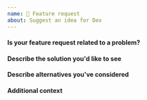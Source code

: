 ```yaml
---
name: 🚀 Feature request
about: Suggest an idea for Dex
---
```

<!--
 Thank you for sending a feature request!
 Please describe what you would like to change/add and why in detail by filling out the template below.
 -->

#### Is your feature request related to a problem?
<!-- A clear and concise description of what the problem is. Ex. I'm always frustrated when [...] -->

#### Describe the solution you'd like to see
<!-- A clear and concise description of what would you like to happen. -->

#### Describe alternatives you've considered
<!-- A clear and concise description of any alternative solutions or features you've considered. -->

#### Additional context
<!-- Add any other context or screenshots about the feature request here. -->
